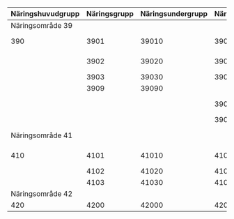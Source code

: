 | Näringshuvudgrupp | Näringsgrupp | Näringsundergrupp | Näringsdetaljgrupp | Primär benämning                               | Sekundär benämning                     |
|--------------------|--------------|-------------------|--------------------|-----------------------------------------------|---------------------------------------|
| Näringsområde 39   |              |                   |                    |                                               |                                       |
| 390                | 3901         | 39010             | 390100             | Annan tillverkning                            | Annan tillverkningsindustri           |
|                    | 3902         | 39020             | 390200             | Guld- och silvervarutillverkning             | Guld- och silvervaruindustri          |
|                    | 3903         | 39030             | 390300             | Musikinstrumenttillverkning                   | Musikinstrumentindustri               |
|                    | 3909         | 39090             |                    | Tillverkning av sportartiklar                 | Sportvaruindustri                     |
|                    |              |                   | 390901             | Tillverkning av borstbinderiarbeten           | Borstbinderiindustri                  |
|                    |              |                   | 390909             | Tillverkning av övriga varor                   | Industri för övriga varor             |
| Näringsområde 41   |              |                   |                    | El-, gas-, värme- och vattenförsörjning       | El-, gas-, värme- och vattenverk      |
| 410                | 4101         | 41010             | 410100             | El-, gas- och värmeörsörjning                 | El-, gas- och värmeverk               |
|                    | 4102         | 41020             | 410200             | Gasförsörjning                                | Gasverk                               |
|                    | 4103         | 41030             | 410300             | Fjärrvärmeörsörjning                          | Värmeverk                             |
| Näringsområde 42   |              |                   |                    | Vattenörsörjning                              | Vattenverk                            |
| 420                | 4200         | 42000             | 420000             | Vattenförsörjning                             | Vattenverk                            |
